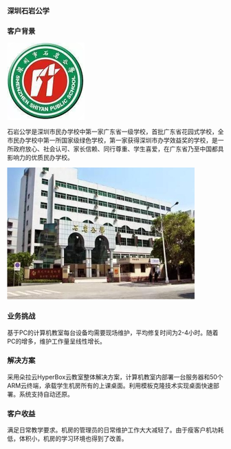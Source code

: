 ### 深圳石岩公学
### 客户背景

![](./images/shiyangongxue_pic02.jpg)

石岩公学是深圳市民办学校中第一家广东省一级学校，首批广东省花园式学校，全市民办学校中第一所国家级绿色学校，第一家获得深圳市办学效益奖的学校，是一所政府放心、社会认可、家长信赖、同行尊重、学生喜爱，在广东省乃至中国都具影响力的优质民办学校。

![](./images/shiyangongxue_pic01.jpg)

### 业务挑战

基于PC的计算机教室每台设备均需要现场维护，平均修复时间为2-4小时。随着PC的增多，维护工作量呈线性增长。

### 解决方案

采用朵拉云HyperBox云教室整体解决方案，计算机教室内部署一台服务器和50个ARM云终端，承载学生机房所有的上课桌面。利用模板克隆技术实现桌面快速部署。系统支持自动还原。

### 客户收益


满足日常教学要求。机房的管理员的日常维护工作大大减轻了。由于瘦客户机功耗低，体积小，机房的学习环境也得到了改善。
